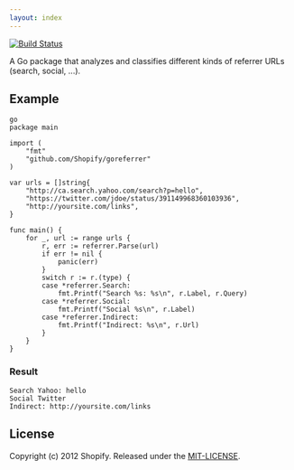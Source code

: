 ```yaml
---
layout: index
---
```


[![Build Status](https://travis-ci.org/Shopify/goreferrer.png?branch=master)](https://travis-ci.org/Shopify/goreferrer)

A Go package that analyzes and classifies different kinds of referrer URLs (search, social, ...).

## Example

	go
	package main

	import (
		"fmt"
		"github.com/Shopify/goreferrer"
	)

	var urls = []string{
		"http://ca.search.yahoo.com/search?p=hello",
		"https://twitter.com/jdoe/status/391149968360103936",
		"http://yoursite.com/links",
	}

	func main() {
		for _, url := range urls {
			r, err := referrer.Parse(url)
			if err != nil {
				panic(err)
			}
			switch r := r.(type) {
			case *referrer.Search:
				fmt.Printf("Search %s: %s\n", r.Label, r.Query)
			case *referrer.Social:
				fmt.Printf("Social %s\n", r.Label)
			case *referrer.Indirect:
				fmt.Printf("Indirect: %s\n", r.Url)
			}
		}
	}

### Result

	Search Yahoo: hello
	Social Twitter
	Indirect: http://yoursite.com/links

## License

Copyright (c) 2012 Shopify. Released under the [MIT-LICENSE](http://opensource.org/licenses/MIT).